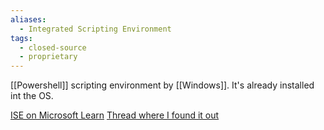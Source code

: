 ```yaml
---
aliases:
  - Integrated Scripting Environment
tags:
  - closed-source
  - proprietary
---
```

[[Powershell]] scripting environment by [[Windows]].
It's already installed int the OS.

[ISE on Microsoft Learn](https://learn.microsoft.com/en-us/powershell/scripting/windows-powershell/ise/introducing-the-windows-powershell-ise?view=powershell-7.4)
[Thread where I found it out](https://www.reddit.com/r/PowerShell/comments/f5dat6/out_of_curiosity_those_of_you_who_use_notepad/)
